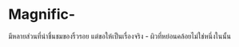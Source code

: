 # Magnific-
มีหลายส่วนที่น่าชื่นชมของริ้วรอย แต่ขอให้เป็นเรื่องจริง - ผิวที่หย่อนคล้อยไม่ใช่หนึ่งในนั้น 

